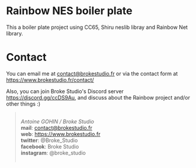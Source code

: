 # Rainbow NES boiler plate

This a boiler plate project using CC65, Shiru neslib libray and Rainbow Net library.

# Contact

You can email me at contact@brokestudio.fr or via the contact form at https://www.brokestudio.fr/contact/

Also, you can join Broke Studio's Discord server https://discord.gg/ccDS9Au, and discuss about the Rainbow project and/or other things :)

> &nbsp;  
> _Antoine GOHIN / Broke Studio_  
> **mail**: contact@brokestudio.fr  
> **web**: https://www.brokestudio.fr  
> **twitter**: @Broke_Studio  
> **facebook**: Broke Studio  
> **instagram**: @broke_studio  
> &nbsp;
